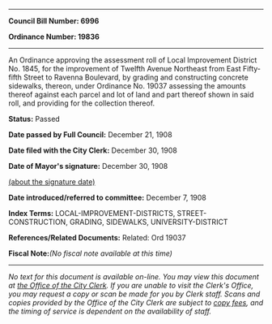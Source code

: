 

********

**Council Bill Number: 6996**
   
**Ordinance Number: 19836**
********

 An Ordinance approving the assessment roll of Local Improvement District No. 1845, for the improvement of Twelfth Avenue Northeast from East Fifty-fifth Street to Ravenna Boulevard, by grading and constructing concrete sidewalks, thereon, under Ordinance No. 19037 assessing the amounts thereof against each parcel and lot of land and part thereof shown in said roll, and providing for the collection thereof.

**Status:** Passed
   
**Date passed by Full Council:** December 21, 1908
   
**Date filed with the City Clerk:** December 30, 1908
   
**Date of Mayor's signature:** December 30, 1908
   
[(about the signature date)](/~public/approvaldate.htm)
   
   
   
**Date introduced/referred to committee:** December 7, 1908
   
   
**Index Terms:** LOCAL-IMPROVEMENT-DISTRICTS, STREET-CONSTRUCTION, GRADING, SIDEWALKS, UNIVERSITY-DISTRICT

**References/Related Documents:** Related: Ord 19037

**Fiscal Note:**_(No fiscal note available at this time)_
********

_No text for this document is available on-line. You may view this document at [the Office of the City Clerk](http://www.seattle.gov/leg/clerk/contactUs.htm). If you are unable to visit the Clerk's Office, you may request a copy or scan be made for you by Clerk staff. Scans and copies provided by the Office of the City Clerk are subject to [copy fees](http://clerk.seattle.gov/~public/clerkfees.htm), and the timing of service is dependent on the availability of staff._

